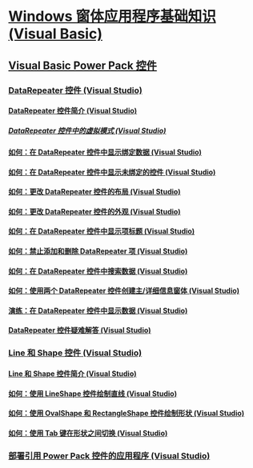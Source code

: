 # [Windows 窗体应用程序基础知识 (Visual Basic)](windows-forms-application-basics.md)
## [Visual Basic Power Pack 控件](power-packs-controls.md)
### [DataRepeater 控件 (Visual Studio)](datarepeater-control-visual-studio.md)
#### [DataRepeater 控件简介 (Visual Studio)](introduction-to-the-datarepeater-control-visual-studio.md)
##### [DataRepeater 控件中的虚拟模式 (Visual Studio)](virtual-mode-in-the-datarepeater-control-visual-studio.md)
#### [如何：在 DataRepeater 控件中显示绑定数据 (Visual Studio)](how-to-display-bound-data-in-a-datarepeater-control-visual-studio.md)
#### [如何：在 DataRepeater 控件中显示未绑定的控件 (Visual Studio)](how-to-display-unbound-controls-in-a-datarepeater-control-visual-studio.md)
#### [如何：更改 DataRepeater 控件的布局 (Visual Studio)](how-to-change-the-layout-of-a-datarepeater-control-visual-studio.md)
#### [如何：更改 DataRepeater 控件的外观 (Visual Studio)](how-to-change-the-appearance-of-a-datarepeater-control-visual-studio.md)
#### [如何：在 DataRepeater 控件中显示项标题 (Visual Studio)](how-to-display-item-headers-in-a-datarepeater-control-visual-studio.md)
#### [如何：禁止添加和删除 DataRepeater 项 (Visual Studio)](how-to-disable-adding-and-deleting-datarepeater-items-visual-studio.md)
#### [如何：在 DataRepeater 控件中搜索数据 (Visual Studio)](how-to-search-data-in-a-datarepeater-control-visual-studio.md)
#### [如何：使用两个 DataRepeater 控件创建主/详细信息窗体 (Visual Studio)](how-to-create-a-master-detail-form-by-using-two-datarepeater-controls.md)
#### [演练：在 DataRepeater 控件中显示数据 (Visual Studio)](walkthrough-displaying-data-in-a-datarepeater-control-visual-studio.md)
#### [DataRepeater 控件疑难解答 (Visual Studio)](troubleshooting-the-datarepeater-control-visual-studio.md)
### [Line 和 Shape 控件 (Visual Studio)](line-and-shape-controls-visual-studio.md)
#### [Line 和 Shape 控件简介 (Visual Studio)](introduction-to-the-line-and-shape-controls-visual-studio.md)
#### [如何：使用 LineShape 控件绘制直线 (Visual Studio)](how-to-draw-lines-with-the-lineshape-control-visual-studio.md)
#### [如何：使用 OvalShape 和 RectangleShape 控件绘制形状 (Visual Studio)](how-to-draw-shapes-with-the-ovalshape-and-rectangleshape-controls.md)
#### [如何：使用 Tab 键在形状之间切换 (Visual Studio)](how-to-enable-tabbing-between-shapes-visual-studio.md)
### [部署引用 Power Pack 控件的应用程序 (Visual Studio)](deploying-applications-that-reference-power-packs-controls-visual-studio.md)
